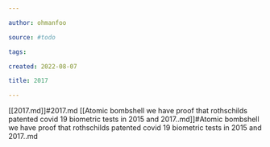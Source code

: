 ```yaml
---

author: ohmanfoo

source: #todo

tags: 

created: 2022-08-07

title: 2017

---
```

[[2017.md]]#2017.md
[[Atomic bombshell we have proof that rothschilds patented covid 19 biometric tests in 2015 and 2017..md]]#Atomic bombshell we have proof that rothschilds patented covid 19 biometric tests in 2015 and 2017..md